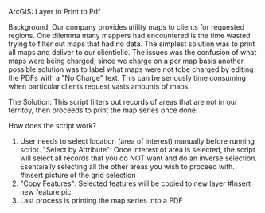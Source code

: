 ArcGIS: Layer to Print to Pdf

Background:
Our company provides utility maps to clients for requested regions. One dilemma many mappers had encountered is the time wasted trying to filter out maps that had no data. The simplest solution was to print all maps and deliver to our clientielle. The issues was the confusion of what maps were being charged, since we charge on a per map basis another possible solution was to label what maps were not tobe charged by editing the PDFs with a  "No Charge" text. This can be seriously time consuming when particular clients request vasts amounts of maps.

The Solution:
This script filters out records of areas that are not in our territoy, then proceeds to print the map series once done.

How does the script work?
1) User needs to select location (area of interest) manually before running script. "Select by Attribute": Once interest of area is selected, the script will select all records that you do NOT want and do an inverse selection. Esentaially selecting all the other areas you wish to proceed with.
 #insert picture of the grid selection
2) "Copy Features": Selected features will be copied to new layer
#Insert new feature pic
3) Last process is printing the map series into a PDF

